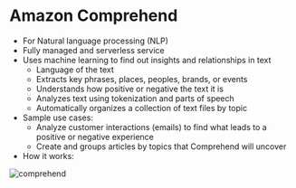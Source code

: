 # Amazon Comprehend

- For Natural language processing (NLP)
- Fully managed and serverless service
- Uses machine learning to find out insights and relationships in text
	- Language of the text
	- Extracts key phrases, places, peoples, brands, or events
	- Understands how positive or negative the text it is
	- Analyzes text using tokenization and parts of speech
	- Automatically organizes a collection of text files by topic
- Sample use cases:
	- Analyze customer interactions (emails) to find what leads to a positive or negative experience
	- Create and groups articles by topics that Comprehend will uncover
- How it works:

![comprehend](https://user-images.githubusercontent.com/65948438/199003688-a1173dcb-eb77-4580-b58c-dd3ebea8c66b.png)
